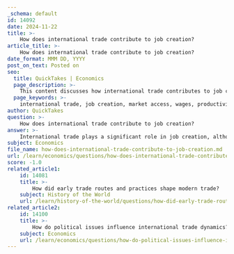 ```yaml
---
_schema: default
id: 14092
date: 2024-11-22
title: >-
    How does international trade contribute to job creation?
article_title: >-
    How does international trade contribute to job creation?
date_format: MMM DD, YYYY
post_on_text: Posted on
seo:
  title: QuickTakes | Economics
  page_description: >-
    This content discusses how international trade contributes to job creation by increasing market access, enhancing wages, improving productivity, causing sectoral shifts, fostering economic growth, and providing consumer benefits, while also highlighting the complexities and challenges involved.
  page_keywords: >-
    international trade, job creation, market access, wages, productivity, economic growth, consumer benefits, sectoral shifts, competition, innovation
author: QuickTakes
question: >-
    How does international trade contribute to job creation?
answer: >-
    International trade plays a significant role in job creation, although its effects can be complex and vary across different sectors and regions. Here are several key points that illustrate how international trade contributes to job creation:\n\n1. **Increased Market Access**: By engaging in international trade, countries can access larger markets beyond their domestic borders. This expanded market access allows businesses to increase their production to meet foreign demand, which can lead to the creation of new jobs. For instance, companies that export goods often require more labor to scale up their operations.\n\n2. **Higher Wages in Open Economies**: Historical data indicates that manufacturing workers in countries with open trade policies tend to earn significantly higher wages compared to those in closed economies. Between 1970 and 2000, manufacturing workers in open economies earned pay rates that were 3 to 9 times greater than those in economies with restricted trade. This wage increase can lead to job creation as higher wages stimulate consumer spending and economic growth.\n\n3. **Productivity Gains**: International trade encourages competition and innovation, which can enhance productivity. Firms that engage in trade often adopt new technologies and improve their processes to remain competitive. Increased productivity can lead to business expansion and, consequently, the creation of new jobs. Research shows that exporters are generally more productive than companies that focus solely on domestic markets.\n\n4. **Sectoral Shifts**: While international trade can lead to job losses in certain sectors due to import competition, it can simultaneously create jobs in other sectors that benefit from exports or increased demand. For example, the U.S. International Trade Commission has noted that reducing trade barriers does not necessarily lead to an overall loss of jobs; instead, it may result in a reshuffling of jobs from less competitive industries to those that are more competitive.\n\n5. **Long-Term Economic Growth**: Over the long term, international trade has been linked to economic growth, which is a critical driver of job creation. As economies grow, they tend to create more jobs across various sectors. For instance, the growth of international trade has significantly contributed to poverty reduction and economic development in regions like Southeast Asia since the 1980s.\n\n6. **Consumer Benefits**: Trade can lead to lower prices and increased availability of goods for consumers, which can enhance overall economic welfare. This consumer benefit can indirectly support job creation by increasing disposable income and stimulating demand for various products and services.\n\nHowever, it is important to note that the benefits of international trade are not evenly distributed. Certain groups may experience negative effects, such as job losses or wage reductions, particularly in industries exposed to foreign competition. The structural changes in the economy can lead to challenges for displaced workers, necessitating policies that support retraining and adjustment.\n\nIn summary, while international trade can create jobs and boost wages, it can also lead to job displacement in certain sectors. The net effect on employment depends on various factors, including the adaptability of the workforce and the overall economic environment.
subject: Economics
file_name: how-does-international-trade-contribute-to-job-creation.md
url: /learn/economics/questions/how-does-international-trade-contribute-to-job-creation
score: -1.0
related_article1:
    id: 14081
    title: >-
        How did early trade routes and practices shape modern trade?
    subject: History of the World
    url: /learn/history-of-the-world/questions/how-did-early-trade-routes-and-practices-shape-modern-trade
related_article2:
    id: 14100
    title: >-
        How do political issues influence international trade dynamics?
    subject: Economics
    url: /learn/economics/questions/how-do-political-issues-influence-international-trade-dynamics
---
```


&nbsp;